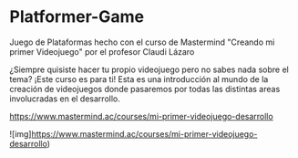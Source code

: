 # Platformer-Game
 Juego de Plataformas hecho con el curso de Mastermind "Creando mi primer Videojuego" por el profesor Claudi Lázaro
 
¿Siempre quisiste hacer tu propio videojuego pero no sabes nada sobre el tema? ¡Este curso es para ti! Esta es una introducción al mundo de la creación de videojuegos donde pasaremos por todas las distintas areas involucradas en el desarrollo.


https://www.mastermind.ac/courses/mi-primer-videojuego-desarrollo

![img]https://www.mastermind.ac/courses/mi-primer-videojuego-desarrollo)
